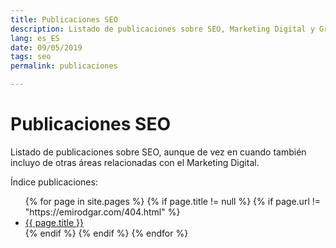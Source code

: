 ```yaml
---
title: Publicaciones SEO
description: Listado de publicaciones sobre SEO, Marketing Digital y Growth Hacking
lang: es_ES
date: 09/05/2019
tags: seo
permalink: publicaciones

---
```


# Publicaciones SEO

Listado de publicaciones sobre SEO, aunque de vez en cuando también incluyo de otras áreas relacionadas con el Marketing Digital.

Índice publicaciones: 
<ul>
{% for page in site.pages %}
{% if page.title != null  %}
	{% if page.url != "https://emirodgar.com/404.html" %}
	  <li><a href="{{ page.url }}">{{ page.title }}</a></li>
	{% endif %}
{% endif %}
{% endfor %}
</ul>

<!--stackedit_data:
eyJoaXN0b3J5IjpbLTkyMTk2MTgxMiwtMTY4MDY2MDM5NSwtMT
k3ODE4MDA1NCwxNTAxMTU0MDQ4LC0xNTU0NzE2MzIsLTQ4MDk4
ODQyMCwtMjA2Njc0MTU3NSwxMDk2MTk2MzE2LC04NDQyODQ4ND
IsLTI4Njg0OTIwMiw0MTUzODQ3NjhdfQ==
-->